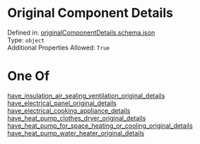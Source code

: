 
Original Component Details
==========================
  
Defined in: [originalComponentDetails.schema.json](https://ira-rebates.labworks.org/schemas/originalComponentDetails)  
Type: `object`  
Additional Properties Allowed: `True`
# One Of
  
  
[have_insulation_air_sealing_ventilation_original_details](have_insulation_air_sealing_ventilation_original_details.md)  
[have_electrical_panel_original_details](have_electrical_panel_original_details.md)  
[have_electrical_cooking_appliance_details](have_electrical_cooking_appliance_details.md)  
[have_heat_pump_clothes_dryer_original_details](have_heat_pump_clothes_dryer_original_details.md)  
[have_heat_pump_for_space_heating_or_cooling_original_details](have_heat_pump_for_space_heating_or_cooling_original_details.md)  
[have_heat_pump_water_heater_original_details](have_heat_pump_water_heater_original_details.md)